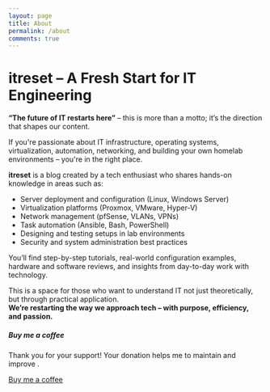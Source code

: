 ```yaml
---
layout: page
title: About
permalink: /about
comments: true
---
```


<div class="row justify-content-between">
<div class="col-md-8 pr-5">

 <h1>itreset – A Fresh Start for IT Engineering</h1>
  <p><strong>“The future of IT restarts here”</strong> – this is more than a motto; it’s the direction that shapes our content.</p>

  <p>
    If you're passionate about IT infrastructure, operating systems, virtualization, automation, networking, and building your own homelab environments – you're in the right place.
  </p>

  <p>
    <strong>itreset</strong> is a blog created by a tech enthusiast who shares hands-on knowledge in areas such as:
  </p>
  <ul>
    <li>Server deployment and configuration (Linux, Windows Server)</li>
    <li>Virtualization platforms (Proxmox, VMware, Hyper-V)</li>
    <li>Network management (pfSense, VLANs, VPNs)</li>
    <li>Task automation (Ansible, Bash, PowerShell)</li>
    <li>Designing and testing setups in lab environments</li>
    <li>Security and system administration best practices</li>
  </ul>

  <p>
    You’ll find step-by-step tutorials, real-world configuration examples, hardware and software reviews, and insights from day-to-day work with technology.
  </p>

  <p>
    This is a space for those who want to understand IT not just theoretically, but through practical application.
    <br><strong>We’re restarting the way we approach tech – with purpose, efficiency, and passion.</strong>
  </p>


</div>

<div class="col-md-4">

<div class="sticky-top sticky-top-80">
<h5>Buy me a coffee</h5>

<p>Thank you for your support! Your donation helps me to maintain and improve <a target="_blank" href="https://itreset.github.io/"> <i class="fab fa-github"></i></a>.</p>

<a target="_blank" href="https://www.wowthemes.net/donate/" class="btn btn-danger">Buy me a coffee</a> 
<!--<a target="_blank" href="https://bootstrapstarter.com/bootstrap-templates/template-mediumish-bootstrap-jekyll/" class="btn btn-warning">Documentation</a> -->

</div>
</div>
</div>
